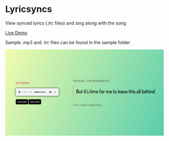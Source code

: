 # Lyricsyncs
View synced lyrics (.lrc files) and sing along with the song   

[Live Demo](https://mithu2649.github.io/Lyricsyncs)   
  
Sample .mp3 and .lrc files can be found in the sample folder   
  
![Preview](https://github.com/mithu2649/Lyricsyncs/blob/master/sample/preview.png)
